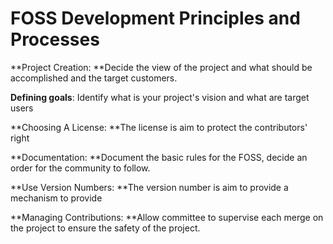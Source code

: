 # FOSS Development Principles and Processes

**Project Creation: **Decide the view of the project and what should be accomplished and the target customers.

**Defining goals**: Identify what is your project's vision and what are target users

**Choosing A License: **The license is aim to protect the contributors' right

**Documentation: **Document the basic rules for the FOSS, decide an order for the community to follow.

**Use Version Numbers: **The version number is aim to provide a mechanism to provide

**Managing Contributions: **Allow committee to supervise each merge on the project to ensure the safety of the project.

